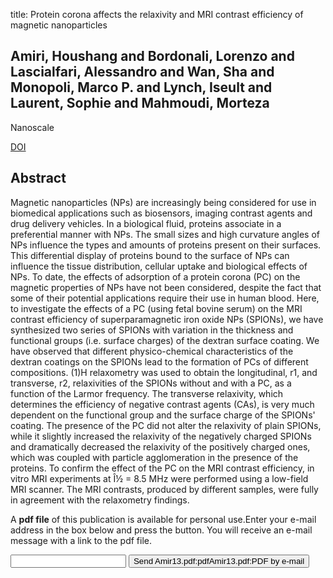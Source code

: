 title: Protein corona affects the relaxivity and MRI contrast efficiency of magnetic nanoparticles

## Amiri, Houshang and Bordonali, Lorenzo and Lascialfari, Alessandro and Wan, Sha and Monopoli, Marco P. and Lynch, Iseult and Laurent, Sophie and Mahmoudi, Morteza
Nanoscale

<a href="https://doi.org/10.1039/c3nr00345k">DOI</a>

## Abstract
Magnetic nanoparticles (NPs) are increasingly being considered for use in biomedical applications such as biosensors, imaging contrast agents and drug delivery vehicles. In a biological fluid, proteins associate in a preferential manner with NPs. The small sizes and high curvature angles of NPs influence the types and amounts of proteins present on their surfaces. This differential display of proteins bound to the surface of NPs can influence the tissue distribution, cellular uptake and biological effects of NPs. To date, the effects of adsorption of a protein corona (PC) on the magnetic properties of NPs have not been considered, despite the fact that some of their potential applications require their use in human blood. Here, to investigate the effects of a PC (using fetal bovine serum) on the MRI contrast efficiency of superparamagnetic iron oxide NPs (SPIONs), we have synthesized two series of SPIONs with variation in the thickness and functional groups (i.e. surface charges) of the dextran surface coating. We have observed that different physico-chemical characteristics of the dextran coatings on the SPIONs lead to the formation of PCs of different compositions. (1)H relaxometry was used to obtain the longitudinal, r1, and transverse, r2, relaxivities of the SPIONs without and with a PC, as a function of the Larmor frequency. The transverse relaxivity, which determines the efficiency of negative contrast agents (CAs), is very much dependent on the functional group and the surface charge of the SPIONs' coating. The presence of the PC did not alter the relaxivity of plain SPIONs, while it slightly increased the relaxivity of the negatively charged SPIONs and dramatically decreased the relaxivity of the positively charged ones, which was coupled with particle agglomeration in the presence of the proteins. To confirm the effect of the PC on the MRI contrast efficiency, in vitro MRI experiments at Î½ = 8.5 MHz were performed using a low-field MRI scanner. The MRI contrasts, produced by different samples, were fully in agreement with the relaxometry findings.

A <b>pdf file</b> of this publication is available for personal use.Enter your e-mail address in the box below and press the button. You will receive an e-mail message with a link to the pdf file.
<form action="sender.php">  <input type="text" name="email">  <input type="submit" value="Send Amir13.pdf:pdfAmir13.pdf:PDF by e-mail"></form>